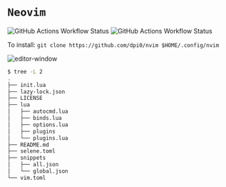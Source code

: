 # `Neovim`

<img alt="GitHub Actions Workflow Status" src="https://img.shields.io/github/actions/workflow/status/dpi0/nvim/lua-formatting-check.yml?label=stylua%20format%20check&link=https%3A%2F%2Fgithub.com%2Fdpi0%2Fnvim%2Fblob%2Fmain%2F.github%2Fworkflows%2Flua-formatting-check.yml"> <img alt="GitHub Actions Workflow Status" src="https://img.shields.io/github/actions/workflow/status/dpi0/nvim/lua-linting-check.yml?label=selene%20lint%20check&link=https%3A%2F%2Fgithub.com%2Fdpi0%2Fnvim%2Fblob%2Fmain%2F.github%2Fworkflows%2Flua-linting-check.yml">

To install: `git clone https://github.com/dpi0/nvim $HOME/.config/nvim`

![editor-window](https://github.com/user-attachments/assets/97c5e310-1dfa-4030-bcf2-8e161a17f083)

```bash
$ tree -L 2
.
├── init.lua
├── lazy-lock.json
├── LICENSE
├── lua
│   ├── autocmd.lua
│   ├── binds.lua
│   ├── options.lua
│   ├── plugins
│   └── plugins.lua
├── README.md
├── selene.toml
├── snippets
│   ├── all.json
│   └── global.json
└── vim.toml
```
